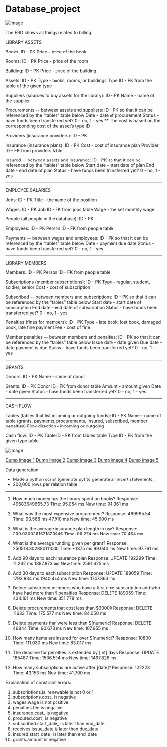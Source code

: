 # Database_project

![image](https://github.com/user-attachments/assets/59a502a8-a608-487e-b8da-c8063f33d229)

The ERD shows all things related to billing.

LIBRARY ASSETS

Books:
ID - PK
Price - price of the book

Rooms:
ID - PK
Price - price of the room

Building:
ID - PK
Price - price of the building

Assets:
ID - PK
Type -  books, rooms, or buildings
Type ID - FK from the table of the given type

Suppliers (sources to buy assets for the library):
ID - PK
Name - name of the supplier

Procurements -- between assets and suppliers:
	ID - PK so that it can be referenced by the “tables” table below
Date - date of procurement
Status - have funds been transferred yet? 0 - no, 1 - yes
** The cost is based on the corresponding cost of the asset’s type ID

Providers (insurance providers):
ID - PK

Insurance (insurance plans):
ID - PK
Cost - cost of insurance plan
Provider ID - FK from providers table

Insured -- between assets and insurance:
	ID - PK so that it can be referenced by the “tables” table below
Start date - start date of plan
End date - end date of plan
Status - have funds been transferred yet? 0 - no, 1 - yes

-----

EMPLOYEE SALARIES

Jobs:
ID - PK
Title - the name of the position

Wages:
ID - PK
Job ID - FK from jobs table
Wage - the set monthly wage

People (all people in the database):
ID - PK

Employees:
ID - PK
Person ID - FK from people table

Payments -- between wages and employees:
	ID - PK so that it can be referenced by the “tables” table below
Date - payment due date
Status - have funds been transferred yet? 0 - no, 1 - yes

-----

LIBRARY MEMBERS

Members:
ID - PK
Person ID - FK from people table

Subscriptions (member subscriptions):
ID - PK
Type - regular, student, soldier, senior
Cost - cost of subscription

Subscribed -- between members and subscriptions:
	ID - PK so that it can be referenced by the “tables” table below
Start date - start date of subscription
End date - end date of subscription
Status - have funds been transferred yet? 0 - no, 1 - yes

Penalties (fines for members):
ID - PK
Type - late book, lost book, damaged book, late fine payment
Fee - cost of fine

Member penalties -- between members and penalties:
	ID - PK so that it can be referenced by the “tables” table below
Issue date - date given
Due date - date payment is due
Status - have funds been transferred yet? 0 - no, 1 - yes

-----

GRANTS

Donors:
ID - PK
Name - name of donor

Grants:
ID - PK
Donor ID - FK from donor table
Amount - amount given
Date - date given
Status - have funds been transferred yet? 0 - no, 1 - yes

-----

CASH FLOW

Tables (tables that list incoming or outgoing funds):
ID - PK
Name - name of table (grants, payments, procurements, insured, subscribed, member penalties)
Flow direction - incoming or outgoing

Cash flow:
ID - PK
Table ID - FK from tables table
Type ID - FK from the given type table

![image](https://github.com/user-attachments/assets/4fbe96ee-06d3-42e6-a0dc-0ad4ba897e39)

[Dump image 1](Dump1.png)
[Dump image 2](Dump2.png)
[Dump image 3](Dump3.png)
[Dump image 4](Dump4.png)
[Dump image 5](Dump5.png)

Data generation
- Made a python script (generate.py) to generate all insert statements.
- 200,000 rows per relation table


------------------------------------------------------------------------


1. How much money has the library spent on books?
  Response:       49583649665.73
  Time:           95.054 ms
  New time:       94.361 ms
  
2. What was the most expensive procurement?
  Response:       499995.54
  Time:           93.568 ms 47.910 ms
  New time:       45.900 ms

3. What is the average insurance plan length in use?
  Response:       290.0300261571823046
  Time:           96.274 ms
  New time:       70.464 ms

4. What is the average funding given per grant?
  Response:       250518.302880111000
  Time:           ~1875 ms 99.040 ms
  New time:       97.761 ms

5. Add 90 days to each insurance plan
  Response:       UPDATE 192299
  Time:           11.262 ms 1887.873 ms
  New time:       2591.625 ms

6. Add 30 days to each subscription
  Response:       UPDATE 189059
  Time:           1793.834 ms 1940.444 ms
  New time:       1747.863 ms

7. Delete subscribed members who have a first time subscription and who have had more than 5 penalties
  Response:       DELETE 189059
  Time:           434.161 ms
  New time:       351.778 ms

8. Delete procurements that cost less than $30000
  Response:       DELETE 11633
  Time:           175.577 ms
  New time:       84.050 ms


1. Delete payments that were less than $[numeric]
  Response:       DELETE 46844
  Time:           90.673 ms
  New time:       107.955 ms

2. How many items are insured for over $[numeric]?
  Response:       10800
  Time:           111.030 ms
  New time:       83.017 ms

3. The deadline for penalties is extended by [int] days
  Response:       UPDATE 185487
  Time:           1536.594 ms
  New time:       1497.826 ms

4. How many subscriptions are active after [date]?
  Response:       122223
  Time:           43.153 ms
  New time:       41.700 ms


Explanation of constraint errors:
1. subscriptions.is_renewable is not 0 or 1
2. subscriptions.cost_ is negative
3. wages.wage is not positive
4. penalties.fee is negative
5. insurance.cost_ is negative
6. procured.cost_ is negative
7. subscribed.start_date_ is later than end_date
8. receives.issue_date is later than due_date
9. insured.start_date_ is later than end_date
10. grants.amount is negative
